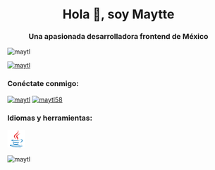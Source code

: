 
<h1 align="center">Hola 👋, soy Maytte</h1>
<h3 align="center">Una apasionada desarrolladora frontend de México</h3>

<p align="left"> <img src=" https://komarev.com/ghpvc/?username=maytl&label=Profile%20views&color=0e75b6&style=flat" alt="maytl" /> </p>

<p align="left"> <a href="https:/ /github.com/ryo-ma/github-profile-tropic"><img src="https://github-profile-tropico.vercel.app/?username=maytl" alt="maytl" /></a > </p>

<h3 align="left">Conéctate conmigo:</h3>
<p align="left">
<a href="https://fb.com/maytl" target="blank"> <img align="center" src="https://raw.githubusercontent.com/rahuldkjain/github-profile-readme-generator/master/src/images/icons/Social/facebook.svg" alt="maytl" altura ="30" ancho="40" /></a>
<a href="https://instagram.com/maytl58" target="blank"><img align="center" src="https:// raw.githubusercontent.com/rahuldkjain/github-profile-readme-generator/master/src/images/icons/Social/instagram.svg" alt="maytl58" height="30" width="40" /></a >
</p>

<h3 align="left">Idiomas y herramientas:</h3>
<p align="left"> <a href="https://www.java.com" target="_blank" rel ="noreferrer"> <img src="https://raw.githubusercontent.com/devicons/devicon/master/icons/java/java-original.svg" alt="java" width="40" height="40 "/> </a> </p>

<p> <img align="center" src="https://github-readme-stats.vercel.app/api?username=maytl&show_icons=true&locale=en" alt="maytl" /></p>
